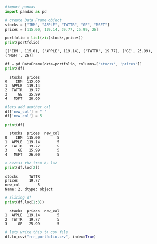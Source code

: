 

```python
#import pandas
import pandas as pd 

```


```python
# create Data Frame object
stocks = ["IBM", "APPLE", "TWTTR", "GE", "MSFT"]
prices = [115.00, 119.14, 19.77, 25.99, 26]

```


```python
portfolio = list(zip(stocks,prices))
print(portfolio)
```

    [('IBM', 115.0), ('APPLE', 119.14), ('TWTTR', 19.77), ('GE', 25.99), ('MSFT', 26)]



```python
df = pd.DataFrame(data=portfolio, columns=['stocks', 'prices'])
print(df)
```

      stocks  prices
    0    IBM  115.00
    1  APPLE  119.14
    2  TWTTR   19.77
    3     GE   25.99
    4   MSFT   26.00



```python
#lets add another col
df['new_col'] = " "
df['new_col'] = 5

print(df)

```

      stocks  prices  new_col
    0    IBM  115.00        5
    1  APPLE  119.14        5
    2  TWTTR   19.77        5
    3     GE   25.99        5
    4   MSFT   26.00        5



```python
# access the item by loc
print(df.loc[2])
```

    stocks     TWTTR
    prices     19.77
    new_col        5
    Name: 2, dtype: object



```python
# slicing df
print(df.loc[1:3])
```

      stocks  prices  new_col
    1  APPLE  119.14        5
    2  TWTTR   19.77        5
    3     GE   25.99        5



```python
# lets write this to csv file
df.to_csv("rrr_portfolio.csv", index=True)
```


```python

```
